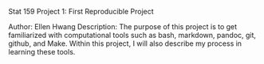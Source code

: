 Stat 159 Project 1: First Reproducible Project

Author: Ellen Hwang
Description: The purpose of this project is to get familiarized with computational tools such as bash, markdown, pandoc, git, github, and Make. Within this project, I will also describe my process in learning these tools.

